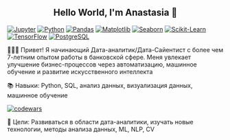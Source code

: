<h2 align='center'>Hello World, I'm Anastasia 👋</h2>

[![Jupyter](https://img.shields.io/badge/-Jupyter-464646??style=flat-square&logo=Jupyter)](https://jupyter.org/)
[![Python](https://img.shields.io/badge/-Python-464646??style=flat-square&logo=Python)](https://www.python.org/)
[![Pandas](https://img.shields.io/badge/-Pandas-464646??style=flat-square&logo=Pandas)](https://pandas.pydata.org/)
[![Matplotlib](https://img.shields.io/badge/-Matplotlib-464646??style=flat-square&logo=matplotlib)](https://matplotlib.org/)
[![Seaborn](https://img.shields.io/badge/-Seaborn-464646??style=flat-square&logo=Seaborn)](https://seaborn.pydata.org/)
[![Scikit-Learn](https://img.shields.io/badge/-Scikit_Learn-464646??style=flat-square&logo=Scikitlearn)](https://scikit-learn.org/)
[![TensorFlow](https://img.shields.io/badge/-TensorFlow-464646??style=flat-square&logo=TensorFlow)](https://www.tensorflow.org/)
[![PostgreSQL](https://img.shields.io/badge/-PostgreSQL-464646??style=flat-square&logo=PostgreSQL)](https://www.postgresql.org/)

👩🏻‍💼 Привет! Я начинающий Дата-аналитик/Дата-Сайентист с более чем 7-летним опытом работы в банковской сфере. Меня увлекает улучшение бизнес-процессов через автоматизацию, машинное обучение и развитие искусственного интеллекта

📚 Навыки: Python, SQL, анализ данных, визуализация данных, машинное обучение

[![codewars](https://www.codewars.com/users/morelevaanastasia/badges/small)](https://www.codewars.com/users/morelevaanastasia) 

🌱 Цели: Развиваться в области дата-аналитики, изучать новые технологии, методы анализа данных, ML, NLP, CV
